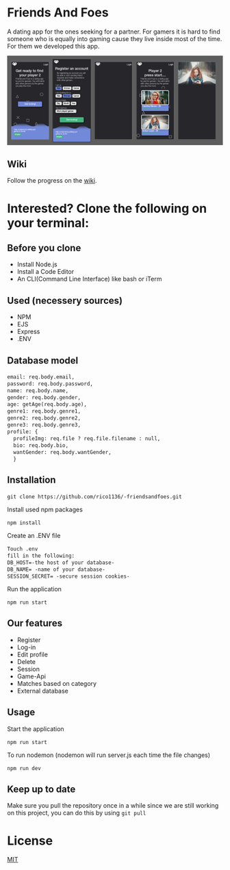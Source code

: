 # Friends And Foes

A dating app for the ones seeking for a partner. For gamers it is hard to find someone who is equally into gaming cause they live inside most of the time. For them we developed this app.

![Wireframes](https://raw.githubusercontent.com/rico1136/-friendsAndFoes/master/Wiki/firstidea.PNG)

## Wiki

Follow the progress on the [wiki](https://github.com/rico1136/-friendsAndFoes/wiki).

# Interested? Clone the following on your terminal:

## Before you clone

* Install Node.js
* Install a Code Editor
* An CLI(Command Line Interface) like bash or iTerm

## Used (necessery sources)

* NPM
* EJS
* Express
* .ENV

## Database model

```
email: req.body.email,
password: req.body.password,
name: req.body.name,
gender: req.body.gender,
age: getAge(req.body.age),
genre1: req.body.genre1,
genre2: req.body.genre2,
genre3: req.body.genre3,
profile: {
  profileImg: req.file ? req.file.filename : null,
  bio: req.body.bio,
  wantGender: req.body.wantGender,
  }
```

## Installation

```
git clone https://github.com/rico1136/-friendsandfoes.git
```

Install used npm packages
```
npm install
```
Create an .ENV file
```
Touch .env
fill in the following:
DB_HOST=-the host of your database-
DB_NAME= -name of your database- 
SESSION_SECRET= -secure session cookies-
```
Run the application
```
npm run start
```


## Our features
- Register
- Log-in
- Edit profile
- Delete
- Session
- Game-Api
- Matches based on category
- External database

## Usage
Start the application
```
npm run start
```
To run nodemon (nodemon will run server.js each time the file changes)
```
npm run dev
```
## Keep up to date
Make sure you pull the repository once in a while since we are still working on this project, you can do this by using ```git pull```

# License
[MIT](https://github.com/rico1136/-friendsandfoes/blob/master/LICENSE)

